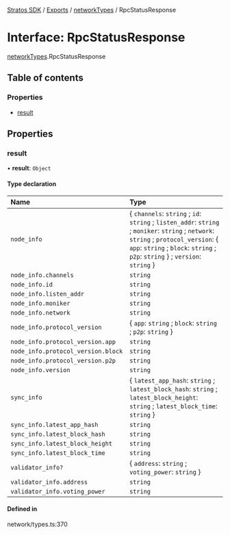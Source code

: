 [Stratos SDK](../README.md) / [Exports](../modules.md) / [networkTypes](../modules/networkTypes.md) / RpcStatusResponse

# Interface: RpcStatusResponse

[networkTypes](../modules/networkTypes.md).RpcStatusResponse

## Table of contents

### Properties

- [result](networkTypes.RpcStatusResponse.md#result)

## Properties

### result

• **result**: `Object`

#### Type declaration

| Name | Type |
| :------ | :------ |
| `node_info` | \{ `channels`: `string` ; `id`: `string` ; `listen_addr`: `string` ; `moniker`: `string` ; `network`: `string` ; `protocol_version`: \{ `app`: `string` ; `block`: `string` ; `p2p`: `string`  } ; `version`: `string`  } |
| `node_info.channels` | `string` |
| `node_info.id` | `string` |
| `node_info.listen_addr` | `string` |
| `node_info.moniker` | `string` |
| `node_info.network` | `string` |
| `node_info.protocol_version` | \{ `app`: `string` ; `block`: `string` ; `p2p`: `string`  } |
| `node_info.protocol_version.app` | `string` |
| `node_info.protocol_version.block` | `string` |
| `node_info.protocol_version.p2p` | `string` |
| `node_info.version` | `string` |
| `sync_info` | \{ `latest_app_hash`: `string` ; `latest_block_hash`: `string` ; `latest_block_height`: `string` ; `latest_block_time`: `string`  } |
| `sync_info.latest_app_hash` | `string` |
| `sync_info.latest_block_hash` | `string` |
| `sync_info.latest_block_height` | `string` |
| `sync_info.latest_block_time` | `string` |
| `validator_info?` | \{ `address`: `string` ; `voting_power`: `string`  } |
| `validator_info.address` | `string` |
| `validator_info.voting_power` | `string` |

#### Defined in

network/types.ts:370
